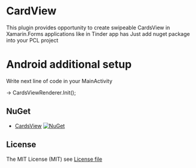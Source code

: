 # CardView
This plugin provides opportunity to create swipeable CardsView in Xamarin.Forms applications like in Tinder app has
Just add nuget package into your PCL project

# Android additional setup
Write next line of code in your MainActivity

-> CardsViewRenderer.Init();

## NuGet
* [CardsView](http://www.nuget.org/packages/CardsView) [![NuGet](https://img.shields.io/nuget/v/CardsView.svg?label=NuGet)](https://www.nuget.org/packages/CardsView)

## License
The MIT License (MIT) see [License file](LICENSE)
